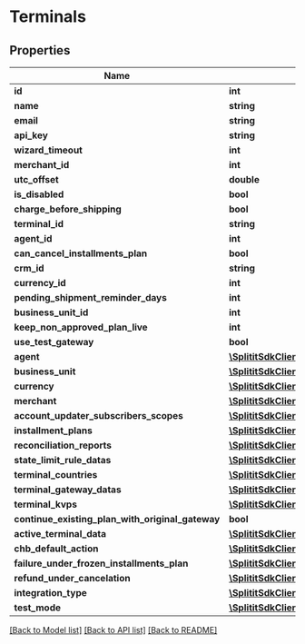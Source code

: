 # Terminals

## Properties
Name | Type | Description | Notes
------------ | ------------- | ------------- | -------------
**id** | **int** |  | 
**name** | **string** |  | [optional] 
**email** | **string** |  | [optional] 
**api_key** | **string** |  | [optional] 
**wizard_timeout** | **int** |  | 
**merchant_id** | **int** |  | 
**utc_offset** | **double** |  | 
**is_disabled** | **bool** |  | 
**charge_before_shipping** | **bool** |  | 
**terminal_id** | **string** |  | [optional] 
**agent_id** | **int** |  | 
**can_cancel_installments_plan** | **bool** |  | 
**crm_id** | **string** |  | [optional] 
**currency_id** | **int** |  | [optional] 
**pending_shipment_reminder_days** | **int** |  | 
**business_unit_id** | **int** |  | 
**keep_non_approved_plan_live** | **int** |  | 
**use_test_gateway** | **bool** |  | 
**agent** | [**\SplititSdkClient\Model\Agents**](Agents.md) |  | [optional] 
**business_unit** | [**\SplititSdkClient\Model\BusinessUnits**](BusinessUnits.md) |  | [optional] 
**currency** | [**\SplititSdkClient\Model\Currencies**](Currencies.md) |  | [optional] 
**merchant** | [**\SplititSdkClient\Model\Merchants**](Merchants.md) |  | [optional] 
**account_updater_subscribers_scopes** | [**\SplititSdkClient\Model\AccountUpdaterSubscribersScopes[]**](AccountUpdaterSubscribersScopes.md) |  | [optional] 
**installment_plans** | [**\SplititSdkClient\Model\InstallmentPlans[]**](InstallmentPlans.md) |  | [optional] 
**reconciliation_reports** | [**\SplititSdkClient\Model\ReconciliationReports[]**](ReconciliationReports.md) |  | [optional] 
**state_limit_rule_datas** | [**\SplititSdkClient\Model\StateLimitRuleDatas[]**](StateLimitRuleDatas.md) |  | [optional] 
**terminal_countries** | [**\SplititSdkClient\Model\TerminalCountries[]**](TerminalCountries.md) |  | [optional] 
**terminal_gateway_datas** | [**\SplititSdkClient\Model\TerminalGatewayDatas[]**](TerminalGatewayDatas.md) |  | [optional] 
**terminal_kvps** | [**\SplititSdkClient\Model\TerminalKvps[]**](TerminalKvps.md) |  | [optional] 
**continue_existing_plan_with_original_gateway** | **bool** |  | 
**active_terminal_data** | [**\SplititSdkClient\Model\TerminalGatewayDatas**](TerminalGatewayDatas.md) |  | [optional] 
**chb_default_action** | [**\SplititSdkClient\Model\ChbDefaultAction**](ChbDefaultAction.md) |  | 
**failure_under_frozen_installments_plan** | [**\SplititSdkClient\Model\FailureUnderFrozenInstallmentsPlan**](FailureUnderFrozenInstallmentsPlan.md) |  | 
**refund_under_cancelation** | [**\SplititSdkClient\Model\RefundUnderCancelation**](RefundUnderCancelation.md) |  | 
**integration_type** | [**\SplititSdkClient\Model\IntegrationType**](IntegrationType.md) |  | 
**test_mode** | [**\SplititSdkClient\Model\TestModes**](TestModes.md) |  | 

[[Back to Model list]](../README.md#documentation-for-models) [[Back to API list]](../README.md#documentation-for-api-endpoints) [[Back to README]](../README.md)


